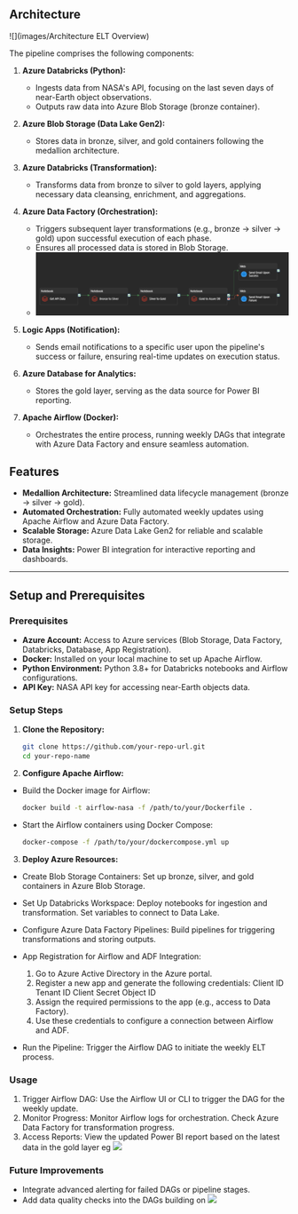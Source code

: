 ## Architecture

![](images/Architecture ELT Overview)

The pipeline comprises the following components:

1. **Azure Databricks (Python):**  
   - Ingests data from NASA's API, focusing on the last seven days of near-Earth object observations.  
   - Outputs raw data into Azure Blob Storage (bronze container).  

2. **Azure Blob Storage (Data Lake Gen2):**  
   - Stores data in bronze, silver, and gold containers following the medallion architecture.  

3. **Azure Databricks (Transformation):**  
   - Transforms data from bronze to silver to gold layers, applying necessary data cleansing, enrichment, and aggregations.  

4. **Azure Data Factory (Orchestration):**  
   - Triggers subsequent layer transformations (e.g., bronze → silver → gold) upon successful execution of each phase.  
   - Ensures all processed data is stored in Blob Storage.  
   - ![](images/adf-pipeline.png)

5. **Logic Apps (Notification):**  
   - Sends email notifications to a specific user upon the pipeline's success or failure, ensuring real-time updates on execution status.

6. **Azure Database for Analytics:**  
   - Stores the gold layer, serving as the data source for Power BI reporting.  

7. **Apache Airflow (Docker):**  
   - Orchestrates the entire process, running weekly DAGs that integrate with Azure Data Factory and ensure seamless automation.

## Features

- **Medallion Architecture:** Streamlined data lifecycle management (bronze → silver → gold).  
- **Automated Orchestration:** Fully automated weekly updates using Apache Airflow and Azure Data Factory.  
- **Scalable Storage:** Azure Data Lake Gen2 for reliable and scalable storage.  
- **Data Insights:** Power BI integration for interactive reporting and dashboards.  

---

## Setup and Prerequisites

### Prerequisites

- **Azure Account:** Access to Azure services (Blob Storage, Data Factory, Databricks, Database, App Registration).  
- **Docker:** Installed on your local machine to set up Apache Airflow.  
- **Python Environment:** Python 3.8+ for Databricks notebooks and Airflow configurations.  
- **API Key:** NASA API key for accessing near-Earth objects data.  

### Setup Steps

1. **Clone the Repository:**

   ```bash
   git clone https://github.com/your-repo-url.git
   cd your-repo-name

2. **Configure Apache Airflow:**

- Build the Docker image for Airflow:
    ```bash
    docker build -t airflow-nasa -f /path/to/your/Dockerfile .

- Start the Airflow containers using Docker Compose:
    ```bash
    docker-compose -f /path/to/your/dockercompose.yml up

3. **Deploy Azure Resources:**

- Create Blob Storage Containers:
    Set up bronze, silver, and gold containers in Azure Blob Storage.
- Set Up Databricks Workspace:
    Deploy notebooks for ingestion and transformation.
    Set variables to connect to Data Lake.
- Configure Azure Data Factory Pipelines:
    Build pipelines for triggering transformations and storing outputs.
- App Registration for Airflow and ADF Integration:
    1. Go to Azure Active Directory in the Azure portal.
    2. Register a new app and generate the following credentials:
       Client ID
       Tenant ID
       Client Secret
       Object ID
    3. Assign the required permissions to the app (e.g., access to Data Factory).
    4. Use these credentials to configure a connection between Airflow and ADF.

- Run the Pipeline:
    Trigger the Airflow DAG to initiate the weekly ELT process.

### Usage
1. Trigger Airflow DAG: Use the Airflow UI or CLI to trigger the DAG for the weekly update.
2. Monitor Progress:
    Monitor Airflow logs for orchestration.
    Check Azure Data Factory for transformation progress.
3. Access Reports: View the updated Power BI report based on the latest data in the gold layer eg ![](images/pbi_dashboard.png)


### Future Improvements
- Integrate advanced alerting for failed DAGs or pipeline stages.
- Add data quality checks into the DAGs building on ![](images/adf-dag)